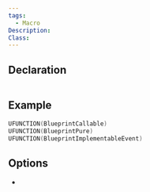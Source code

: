 ```yaml
---
tags:
  - Macro
Description: 
Class:
---
```


## Declaration

```cpp

```

## Example

```cpp
UFUNCTION(BlueprintCallable)
UFUNCTION(BlueprintPure)
UFUNCTION(BlueprintImplementableEvent)
```

## Options
- 